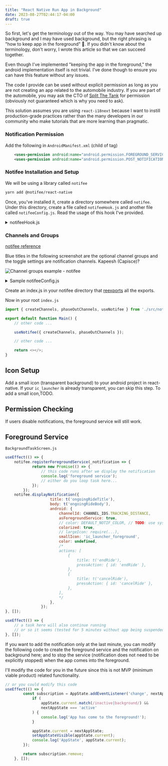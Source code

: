 ```yaml
---
title: "React Native Run App in Background"
date: 2023-08-27T02:44:17-04:00
draft: true
---
```


So first, let's get the terminology out of the way. You may have searched up background and I may have used
background, but the right phrasing is "how to keep app in the foreground" 🤯. If you didn't know about the terminology, don't worry, I wrote this article so that we can succeed together.

Even though I've implemented "keeping the app in the foreground," the android implementation itself is not trivial. I've done though to ensure you can have this feature without any issues.

The code I provide can be used without explicit permission as long as you are not creating an app related to the automobile industry. If you are part of the automobile, you may ask the CTO of [Split The Tank](splitthetank.com) for permission (obviously not guaranteed which is why you need to ask).

This solution assumes you are using `react-i18next` because I want to instill production-grade practices rather than the many developers in our community who make tutorials that are more learning than pragmatic.

### Notification Permission

Add the following in `AndroidManifest.xml` (child of <manifest> tag)

```xml
    <uses-permission android:name="android.permission.FOREGROUND_SERVICE"/>
    <uses-permission android:name="android.permission.POST_NOTIFICATIONS"/>
```

### Notifee Installation and Setup

We will be using a library called `notifee`

```sh
yarn add @notifee/react-native
```

Once, you've installed it, create a directory somewhere called `notifee`. Under this directory, create a file called `notifeeHook.js` and another file called `notifeeConfig.js`. Read the usage of this hook I've provided.

<details><summary>notifeeHook.js</summary>

```js
import notifee, { AndroidImportance, AuthorizationStatus } from '@notifee/react-native';
import { useEffect } from 'react';
import { useTranslation } from 'react-i18next';
import { Platform } from 'react-native';

/**
 * A react[-native] hook for notifee which registers (Android 8+ or SDK 26+ required) notification channels in order to show notifications.
 * Channels are updated on user language change so that the app notification settings use the language they prefer (if your app supports it).
 * Relevant documentation: https://notifee.app/react-native/docs/android/channels.
 * How to use?
 * @createChannels: use `createChannel[Group]` to create and update channels or channel groups based on users language
 * @phaseOutChannels: use `deleteChannel[Group]` to delete phased out channels OR if you need to update a setting that is "cannot be overridden"
 *  never delete code from this function unless you added a channel/group back (with the same setting values)
 *  https://notifee.app/react-native/reference/androidchannel
 */
export function useNotifee({ createChannels, phaseOutChannels }) {
    const { t, i18n } = useTranslation();

    useEffect(() => {
        (async () => {
            const settings = await notifee.requestPermission();
            if (settings.authorizationStatus >= AuthorizationStatus.AUTHORIZED) {
                // console.log('Permission settings:', settings);
            } else {
                // console.log('User declined permissions');
            }
        })();
    }, []);

    // ios does not use notification channels and groups
    if (Platform.OS === 'android') {
        useEffect(() => {
            (async () => {
                await phaseOutChannels({ t });
                await createChannels({ t });
                console.log('created channels');
            })();
        }, [i18n.resolvedLanguage]);
    }
}
```

</details>

### Channels and Groups

[notifee reference]((https://notifee.app/react-native/docs/android/channels#notifee))

Blue titles in the following screenshot are the optional channel groups and the
toggle settings are notification channels. Kapeesh (Capisce)?

![Channel groups example - notifee](https://developer.android.com/images/ui/notifications/channel-groups_2x.png)

<details><summary>Sample notifeeConfig.js</summary>

```js
import notifee from '@notifee/react-native';

export const DEFAULT_LIGHT_COLOR = '#43a6dd';

export const CHANNEL_IDS = {
    TRACKING_DISTANCE: 'trackingDistance',
    PAYMENT_SETTLEMENT: 'paymentSettlement',
    PAYMENT_REMIDNER: 'paymentReminder',
    PAYMENT_RECEIVED: 'paymentReceived',
    PAYOUT_REMINDER: 'payoutReminder'
}

export const CHANNEL_GROUPS = {
    RIDE: 'ride',
    PAYMENTS: 'payments'
};

export async function createChannels({ t }) {
    await notifee.createChannelGroup({
        id: CHANNEL_GROUPS.RIDE,
        name: t('Ride'),
    });

    await notifee.createChannelGroup({
        id: CHANNEL_GROUPS.PAYMENTS,
        name: t('Payments'),
    });

    // "tracking distance to log ride costs"
    await notifee.createChannel({
        groupId: CHANNEL_GROUPS.RIDE,
        id: CHANNEL_IDS.TRACKING_DISTANCE,
        name: t('ongoingRideChannel'),
        lights: false,
        vibration: false,
        importance: AndroidImportance.LOW,
        badge: false
    });

    // "Settle balance for { NAME }"
    await notifee.createChannel({
        groupId: CHANNEL_GROUPS.PAYMENTS,
        id: CHANNEL_IDS.PAYMENT_SETTLEMENT,
        name: t('paymentSettlmentChannel'),
        lights: false,
        vibration: false,
        importance: AndroidImportance.DEFAULT,
    });

    // "Reminder to settle balance with { NAME }"
    await notifee.createChannel({
        groupId: CHANNEL_GROUPS.PAYMENTS,
        id: CHANNEL_IDS.PAYMENT_REMIDNER,
        name: t('paymentReminderChannel'),
        lights: false,
        vibration: false,
        importance: AndroidImportance.DEFAULT
    });

    // "Payment received from { NAME }"
    await notifee.createChannel({
        groupId: CHANNEL_GROUPS.PAYMENTS,
        id: CHANNEL_IDS.PAYMENT_RECEIVED,
        name: t('paymentReceviedChannel'),
        importance: AndroidImportance.DEFAULT,
        lightColor: DEFAULT_LIGHT_COLOR,
    });

    // "Payout available"
    await notifee.createChannel({
        groupId: CHANNEL_GROUPS.PAYMENTS,
        id: CHANNEL_IDS.PAYOUT_REMINDER,
        name: t('payoutReminderChannel'),
        importance: AndroidImportance.DEFAULT,
        lightColor: DEFAULT_LIGHT_COLOR,
    });
}

export async function phaseOutChannels({ t }) {
    // Examples:
    // await notifee.deleteChannel('alarm');
    // await notifee.deleteChannelGroup('personal');
    // "Channels assigned to the group will still be functional (their group will be unassigned)"
}
```

</details>

Create an index.js in your notifee directory that [reexports](https://blog.elijahlopez.ca/posts/javascript-imports-explained/#mass-importing-and-exporting) all the exports.

Now in your root `index.js`

```js
import { createChannels, phaseOutChannels, useNotifee } from './src/notifee';

export default function Main() {
    // other code ...

    useNotifee({ createChannels, phaseOutChannels });

    // other code ...

    return <></>;
}

```

## Icon Setup

Add a small icon (transparent background) to your android project in react-native. If your `ic_launcher` is already transparent, you can skip this step. To add a small icon,TODO.

## Permission Checking

If users disable notifications, the foreground service will still work.

## Foreground Service

`BackgroundTaskScreen.js`

```js
useEffect(() => {
    notifee.registerForegroundService(_notification => {
            return new Promise(() => {
                // this code runs after we display the notification
                console.log('foreground service');
                // either do you loop task here...
            });
        });
    notifee.displayNotification({
                    title: t('ongoingRideTitle'),
                    body: t('ongoingRideBody'),
                    android: {
                        channelId: CHANNEL_IDS.TRACKING_DISTANCE,
                        asForegroundService: true,
                        // color: DEFAULT_NOTIF_COLOR, // TODO: use system background color
                        colorized: true,
                        // largeIcon: require(...),
                        smallIcon: 'ic_launcher_foreground',
                        color: undefined,
                        /*
                        actions: [
                            {
                                title: t('endRide'),
                                pressAction: { id: 'endRide' },
                            },
                            {
                                title: t('cancelRide'),
                                pressAction: { id: 'cancelRide' },
                            },
                        ],
                        */
                    },
                });
}, []);

useEffect(() => {
    // a task here will also continue running
    // or so it seems (tested for 5 minutes without app being suspended)
}, []);
```

If you want to add the notification only at the last minute, you can modify the following code to create the foreground service and the notification on background here; and to stop the service (notification does not need to be explicitly stopped) when the app comes into the foreground.

I'll modify the code for you in the future since this is not MVP (minimum viable product) related functionality.

```js
// or you could modify this code
useEffect(() => {
        const subscription = AppState.addEventListener('change', nextAppState => {
            if (
                appState.current.match(/inactive|background/) &&
                nextAppState === 'active'
            ) {
                console.log('App has come to the foreground!');
            }

            appState.current = nextAppState;
            setAppStateVisible(appState.current);
            console.log('AppState', appState.current);
        });

        return subscription.remove;
    }, []);
```
